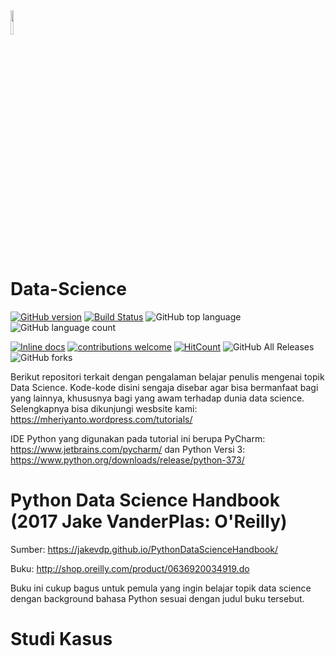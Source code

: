 <a Data Science href="https://mheriyanto.wordpress.com/tutorials/">
  <img src="https://avatars3.githubusercontent.com/u/22278148?s=460&v=4" width="10%">
</a>

# Data-Science

[![GitHub version](https://badge.fury.io/gh/mheriyanto%2FData-Science.svg)](https://badge.fury.io/gh/mheriyanto%2FData-Science)
[![Build Status](https://travis-ci.org/dwyl/esta.svg?branch=master)](https://travis-ci.org/mheriyanto/Data-Science)
![GitHub top language](https://img.shields.io/github/languages/top/mheriyanto/Data-Science.svg)
![GitHub language count](https://img.shields.io/github/languages/count/mheriyanto/Data-Science.svg)

[![Inline docs](http://inch-ci.org/github/dwyl/hapi-auth-jwt2.svg?branch=master)](http://inch-ci.org/mheriyanto/Data-Science/hapi-auth-jwt2)
[![contributions welcome](https://img.shields.io/badge/contributions-welcome-brightgreen.svg?style=flat)](https://github.com/mheriyanto/Data-Science/issues)
[![HitCount](http://hits.dwyl.com/mheriyanto/Data-Science.svg)](http://hits.dwyl.com/mheriyanto/Data-Science)
![GitHub All Releases](https://img.shields.io/github/downloads/mheriyanto/Data-Science/total.svg)
![GitHub forks](https://img.shields.io/github/forks/mheriyanto/Data-Science.svg?style=social)


Berikut repositori terkait dengan pengalaman belajar penulis mengenai topik Data Science. Kode-kode disini sengaja disebar agar bisa bermanfaat bagi yang lainnya, khususnya bagi yang awam terhadap dunia data science. Selengkapnya bisa dikunjungi wesbsite kami: https://mheriyanto.wordpress.com/tutorials/

IDE Python yang digunakan pada tutorial ini berupa PyCharm: https://www.jetbrains.com/pycharm/ dan Python Versi 3: https://www.python.org/downloads/release/python-373/


# Python Data Science Handbook (2017 Jake VanderPlas: O'Reilly)
Sumber: https://jakevdp.github.io/PythonDataScienceHandbook/

Buku: http://shop.oreilly.com/product/0636920034919.do

Buku ini cukup bagus untuk pemula yang ingin belajar topik data science dengan background bahasa Python sesuai dengan judul buku tersebut.


# Studi Kasus
